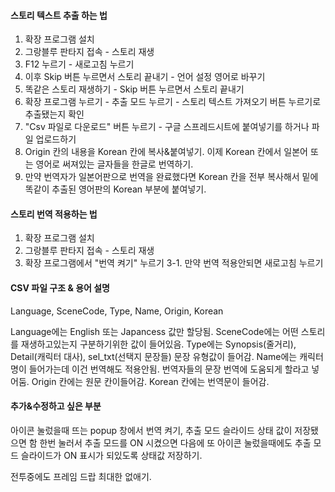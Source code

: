 #### 스토리 텍스트 추출 하는 법

1. 확장 프로그램 설치
2. 그랑블루 판타지 접속 - 스토리 재생
3. F12 누르기 - 새로고침 누르기
4. 이후 Skip 버튼 누르면서 스토리 끝내기 - 언어 설정 영어로 바꾸기
5. 똑같은 스토리 재생하기 - Skip 버튼 누르면서 스토리 끝내기
6. 확장 프로그램 누르기 - 추출 모드 누르기 - 스토리 텍스트 가져오기 버튼 누르기로 추출됐는지 확인
7. "Csv 파일로 다운로드" 버튼 누르기 - 구글 스프레드시트에 붙여넣기를 하거나 파일 업로드하기
8. Origin 칸의 내용을 Korean 칸에 복사&붙여넣기. 이제 Korean 칸에서 일본어 또는 영어로 써져있는 글자들을 한글로 번역하기.
9. 만약 번역자가 일본어판으로 번역을 완료했다면 Korean 칸을 전부 복사해서 밑에 똑같이 추출된 영어판의 Korean 부분에 붙여넣기.

#### 스토리 번역 적용하는 법
1. 확장 프로그램 설치
2. 그랑블루 판타지 접속 - 스토리 재생
3. 확장 프로그램에서 "번역 켜기" 누르기
3-1. 만약 번역 적용안되면 새로고침 누르기

#### CSV 파일 구조 & 용어 설명
Language, SceneCode, Type, Name, Origin, Korean

Language에는 English 또는 Japancess 값만 할당됨.
SceneCode에는 어떤 스토리를 재생하고있는지 구분하기위한 값이 들어있음.
Type에는 Synopsis(줄거리), Detail(캐릭터 대사), sel_txt(선택지 문장들) 문장 유형값이 들어감.
Name에는 캐릭터 명이 들어가는데 이건 번역해도 적용안됨. 번역자들의 문장 번역에 도움되게 할라고 넣어둠.
Origin 칸에는 원문 칸이들어감.
Korean 칸에는 번역문이 들어감.

#### 추가&수정하고 싶은 부분
아이콘 눌렀을때 뜨는 popup 창에서 번역 켜기, 추출 모드 슬라이드 상태 값이 저장됐으면 함
한번 눌러서 추출 모드를 ON 시켰으면 다음에 또 아이콘 눌렀을때에도 추출 모드 슬라이드가 ON 표시가 되있도록 상태값 저장하기.

전투중에도 프레임 드랍 최대한 없애기.
